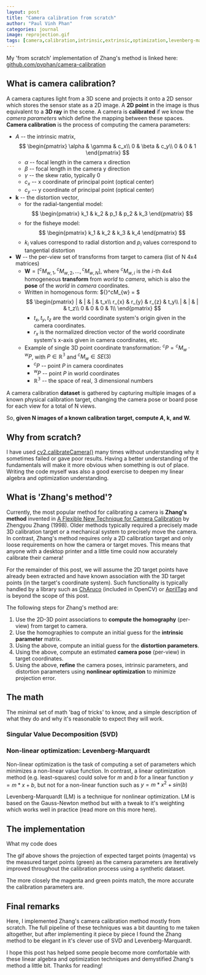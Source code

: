 ```yaml
---
layout: post
title: "Camera calibration from scratch"
author: "Paul Vinh Phan"
categories: journal
image: reprojection.gif
tags: [camera,calibration,intrinsic,extrinsic,optimization,levenberg-marquardt]
---
```



My 'from scratch' implementation of Zhang's method is linked here: [github.com/pvphan/camera-calibration](https://github.com/pvphan/camera-calibration)

## What is camera calibration?

A camera captures light from a 3D scene and projects it onto a 2D sensor which stores the sensor state as a 2D image.
A **2D point** in the image is thus equivalent to a **3D ray** in the scene.
A camera is **calibrated** if we know the *camera parameters* which define the mapping between these spaces.
**Camera calibration** is the process of computing the camera parameters:
- $A$ -- the intrinsic matrix,
$$
\begin{pmatrix}
\alpha & \gamma & c_x\\
0 & \beta & c_y\\
0 & 0 & 1
\end{pmatrix}
$$
    - $\alpha$ -- focal length in the camera x direction
    - $\beta$ -- focal length in the camera y direction
    - $\gamma$ -- the skew ratio, typically 0
    - $c_x$ -- x coordinate of principal point (optical center)
    - $c_y$ -- y coordinate of principal point (optical center)
- $\textbf{k}$ -- the distortion vector,
    - for the radial-tangential model:
$$
\begin{pmatrix}
k_1 & k_2 & p_1 & p_2 & k_3
\end{pmatrix}
$$
    - for the fisheye model:
$$
\begin{pmatrix}
k_1 & k_2 & k_3 & k_4
\end{pmatrix}
$$
    - $k_i$ values correspond to radial distortion and $p_i$ values correspond to tangential distortion
- $\textbf{W}$ -- the per-view set of transforms from target to camera (list of N 4x4 matrices)
    - $\textbf{W} = [{}^cM_{w,1}, {}^cM_{w,2}, ..., {}^cM_{w,N}]$, where ${}^cM_{w,i}$ is the $i$-th 4x4 homogeneous **transform** from *world* to *camera*, which is also the **pose** of the *world* in *camera* coordinates.
    - Written in homogenous form: ${}^cM_{w} = $
$$
\begin{pmatrix}
|     & |     & |     & t_x\\
r_{x} & r_{y} & r_{z} & t_y\\
|     & |     & |     & t_z\\
0 & 0 & 0 & 1\\
\end{pmatrix}
$$
        - $t_x, t_y, t_z$ are the world coordinate system's origin given in the camera coordinates.
        - $r_x$ is the normalized direction vector of the world coordinate system's x-axis given in camera coordinates, etc.
    - Example of single 3D point coordinate transformation: ${}^cP = {}^cM_{w} \cdot {}^wP$, with $P \in \mathbb{R^3}$ and ${}^cM_{w} \in SE(3)$
        - ${}^cP$ -- point $P$ in camera coordinates
        - ${}^wP$ -- point $P$ in world coordinates
        - $\mathbb{R^3}$ -- the space of real, 3 dimensional numbers

A camera calibration **dataset** is gathered by capturing multiple images of a known physical calibration target, changing the camera pose or board pose for each view for a total of N views.

So, **given N images of a known calibration target, compute $A$, $\textbf{k}$, and $\textbf{W}$.**


## Why from scratch?

I have used [cv2.calibrateCamera()](https://docs.opencv.org/4.x/d9/d0c/group__calib3d.html#ga3207604e4b1a1758aa66acb6ed5aa65d) many times without understanding why it sometimes failed or gave poor results.
Having a better understanding of the fundamentals will make it more obvious when something is out of place.
Writing the code myself was also a good exercise to deepen my linear algebra and optimization understanding.


## What is 'Zhang's method'?

Currently, the most popular method for calibrating a camera is **Zhang's method** invented in [A Flexible New Technique for Camera Calibration](https://www.microsoft.com/en-us/research/wp-content/uploads/2016/02/tr98-71.pdf) by Zhengyou Zhang (1998).
Older methods typically required a precisely made 3D calibration target or a mechanical system to precisely move the camera.
In contrast, Zhang's method requires only a 2D calibration target and only loose requirements on how the camera or target moves.
This means that anyone with a desktop printer and a little time could now accurately calibrate their camera!

For the remainder of this post, we will assume the 2D target points have already been extracted and have known association with the 3D target points (in the target's coordinate system).
Such functionality is typically handled by a library such as [ChAruco](https://docs.opencv.org/3.4/df/d4a/tutorial_charuco_detection.html) (included in OpenCV) or [AprilTag](https://april.eecs.umich.edu/software/apriltag) and is beyond the scope of this post.

The following steps for Zhang's method are:
1. Use the 2D-3D point associations to **compute the homography** (per-view) from target to camera.
2. Use the homographies to compute an initial guess for the **intrinsic parameter** matrix.
3. Using the above, compute an initial guess for the **distortion parameters**.
4. Using the above, compute an estimated **camera pose** (per-view) in target coordinates.
5. Using the above, **refine** the camera poses, intrinsic parameters, and distortion parameters using **nonlinear optimization** to minimize projection error.


## The math
The minimal set of math 'bag of tricks' to know, and a simple description of what they do and why it's reasonable to expect they will work.


### Singular Value Decomposition (SVD)


### Non-linear optimization: Levenberg-Marquardt

Non-linear optimization is the task of computing a set of parameters which minimizes a non-linear value function.
In contrast, a linear optimization method (e.g. least-squares) could solve for $m$ and $b$ for a linear function $y = m*x + b$, but not for a non-linear function such as $y = m*x^2 + sin(b)$

Levenberg-Marquardt (LM) is a technique for nonlinear optimization.
LM is based on the Gauss-Newton method but with a tweak to it's weighting which works well in practice (read more on this more here).


## The implementation
What my code does

The gif above shows the projection of expected target points (magenta) vs the measured target points (green) as the camera parameters are iteratively improved throughout the calibration process using a synthetic dataset.

The more closely the magenta and green points match, the more accurate the calibration parameters are.


## Final remarks

Here, I implemented Zhang's camera calibration method mostly from scratch.
The full pipeline of these techniques was a bit daunting to me taken altogether, but after implementing it piece by piece I found the Zhang method to be elegant in it's clever use of SVD and Levenberg-Marquardt.

I hope this post has helped some people become more comfortable with these linear algebra and optimization techniques and demystified Zhang's method a little bit.
Thanks for reading!
